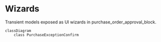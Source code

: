 # Wizards

Transient models exposed as UI wizards in purchase_order_approval_block.

```mermaid
classDiagram
    class PurchaseExceptionConfirm
```
